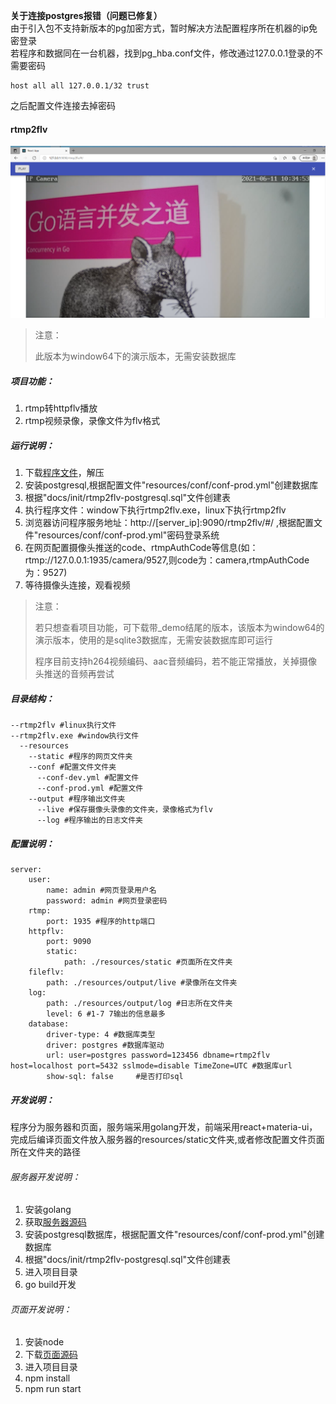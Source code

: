 **关于连接postgres报错（问题已修复）**   
由于引入包不支持新版本的pg加密方式，暂时解决方法配置程序所在机器的ip免密登录    
若程序和数据同在一台机器，找到pg_hba.conf文件，修改通过127.0.0.1登录的不需要密码
```
host all all 127.0.0.1/32 trust
```
之后配置文件连接去掉密码

#### rtmp2flv

![](./docs/images/rtmp2flvad.png)

> 注意：
>
>   此版本为window64下的演示版本，无需安装数据库

##### 项目功能：

1. rtmp转httpflv播放
2. rtmp视频录像，录像文件为flv格式

##### 运行说明：

1. 下载[程序文件](https://github.com/hkmadao/rtmp2flv/releases)，解压   
2. 安装postgresql,根据配置文件"resources/conf/conf-prod.yml"创建数据库  
3. 根据"docs/init/rtmp2flv-postgresql.sql"文件创建表    
4. 执行程序文件：window下执行rtmp2flv.exe，linux下执行rtmp2flv   
5. 浏览器访问程序服务地址：http://[server_ip]:9090/rtmp2flv/#/ ,根据配置文件"resources/conf/conf-prod.yml"密码登录系统   
6. 在网页配置摄像头推送的code、rtmpAuthCode等信息(如：rtmp://127.0.0.1:1935/camera/9527,则code为：camera,rtmpAuthCode为：9527)  
7. 等待摄像头连接，观看视频      

> 注意：
>
>   若只想查看项目功能，可下载带_demo结尾的版本，该版本为window64的演示版本，使用的是sqlite3数据库，无需安装数据库即可运行
>
> ​	程序目前支持h264视频编码、aac音频编码，若不能正常播放，关掉摄像头推送的音频再尝试

##### 目录结构：

```
--rtmp2flv #linux执行文件
--rtmp2flv.exe #window执行文件
  --resources
    --static #程序的网页文件夹
    --conf #配置文件文件夹
      --conf-dev.yml #配置文件
      --conf-prod.yml #配置文件
    --output #程序输出文件夹
      --live #保存摄像头录像的文件夹，录像格式为flv
      --log #程序输出的日志文件夹
```

##### 配置说明：

```
server:
    user:
        name: admin #网页登录用户名
        password: admin #网页登录密码
    rtmp:
        port: 1935 #程序的http端口
    httpflv:
        port: 9090
        static:
            path: ./resources/static #页面所在文件夹
    fileflv:
        path: ./resources/output/live #录像所在文件夹
    log:
        path: ./resources/output/log #日志所在文件夹  
        level: 6 #1-7 7输出的信息最多 
    database:
        driver-type: 4 #数据库类型
        driver: postgres #数据库驱动
        url: user=postgres password=123456 dbname=rtmp2flv host=localhost port=5432 sslmode=disable TimeZone=UTC #数据库url
        show-sql: false     #是否打印sql
```

##### 开发说明：

程序分为服务器和页面，服务端采用golang开发，前端采用react+materia-ui，完成后编译页面文件放入服务器的resources/static文件夹,或者修改配置文件页面所在文件夹的路径

###### 服务器开发说明：

1. 安装golang
2. 获取[服务器源码](https://github.com/hkmadao/rtmp2flv.git)
3. 安装postgresql数据库，根据配置文件"resources/conf/conf-prod.yml"创建数据库
4. 根据"docs/init/rtmp2flv-postgresql.sql"文件创建表    
5. 进入项目目录
6. go build开发

###### 页面开发说明：

1. 安装node
2. 下载[页面源码](https://github.com/hkmadao/rtmp2flv-web.git)
3. 进入项目目录
4. npm install
5. npm run start